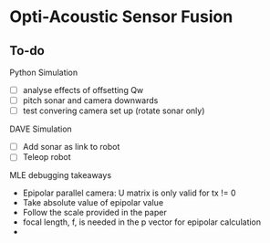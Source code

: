# Opti-Acoustic Sensor Fusion

## To-do

Python Simulation

- [ ] analyse effects of offsetting Qw
- [ ] pitch sonar and camera downwards
- [ ] test convering camera set up (rotate sonar only)

DAVE Simulation

- [ ] Add sonar as link to robot
- [ ] Teleop robot

MLE debugging takeaways

- Epipolar parallel camera: U matrix is only valid for tx != 0
- Take absolute value of epipolar value
- Follow the scale provided in the paper
- focal length, f, is needed in the p vector for epipolar calculation
- 
